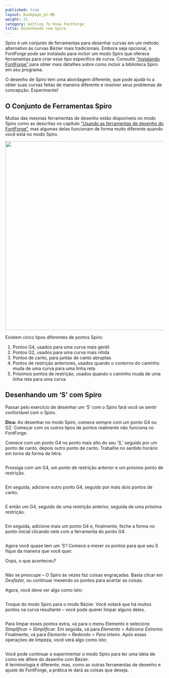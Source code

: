 ```yaml
---
published: true
layout: bookpage_pt-BR
weight: 21
category: Getting To Know FontForge
title: Desenhando com Spiro
---
```


Spiro é um conjunto de ferramentas para desenhar curvas em um método alternativo às curvas B&eacute;zier mais
tradicionais. Embora seja opcional, o FontForge pode ser instalado para incluir um modo Spiro que oferece
ferramentas para criar esse tipo específico de curva.
Consulte [“Instalando FontForge”][“Installing FontForge”] para obter mais detalhes sobre como incluir a biblioteca Spiro em seu programa.

O desenho de Spiro tem uma abordagem diferente, que pode ajudá-lo a obter suas curvas feitas de maneira
diferente e resolver seus problemas de concepção. Experimente!

## O Conjunto de Ferramentas Spiro

Muitas das mesmas ferramentas de desenho estão disponíveis no modo Spiro como as descritas no capítulo [“Usando as
ferramentas de desenho do FontForge”][“Using the FontForge drawing tools”], mas algumas delas funcionam de forma muito diferente quando você está no modo Spiro.

<img src="../en-US/images/spiro_tools_labels.png" alt width="600">

Existem cinco tipos diferentes de pontos Spiro:

1. Pontos G4, usados para uma curva mais gentil
2. Pontos G2, usados para uma curva mais nítida
3. Pontos de canto, para juntas de canto abruptas
4. Pontos de restrição anteriores, usados quando o contorno do caminho muda de uma curva para uma linha
   reta
5. Próximos pontos de restrição, usados quando o caminho muda de uma linha reta para uma curva

## Desenhando um ‘S’ com Spiro

Passar pelo exercício de desenhar um ‘S’ com o Spiro fará você se sentir confortável com o Spiro.

<p class="note"><b>Dica:</b> Ao desenhar no modo Spiro, comece sempre com um ponto G4 ou G2.
Começar com os outros tipos de pontos realmente não funciona no FontForge.</p>

Comece com um ponto G4 no ponto mais alto do seu ‘S,’ seguido por um ponto de canto, depois outro
ponto de canto. Trabalhe no sentido horário em torno da forma da letra.

<img src="../en-US/images/S%20at%2083%20from%20Untitled1%20-_023.png" alt>

Prossiga com um G4, um ponto de restrição anterior e um próximo ponto de restrição.

<img src="../en-US/images/S%20at%2083%20from%20Untitled1%20-_022.png" alt>

Em seguida, adicione outro ponto G4, seguido por mais dois pontos de canto.

<img src="../en-US/images/S%20at%2083%20from%20Untitled1%20-_024.png" alt>

E então um G4, seguido de uma restrição anterior, seguida de uma próxima restrição.

<img src="../en-US/images/S%20at%2083%20from%20Untitled1%20-_025.png" alt>

Em seguida, adicione mais um ponto G4 e, finalmente, feche a forma no ponto inicial clicando nele
com a ferramenta do ponto G4.

<img src="../en-US/images/S%20at%2083%20from%20Untitled1%20-_026.png" alt>

Agora você quase tem um ‘S’! Comece a mexer os pontos para que seu S fique da maneira que você quer.

<div class="warn"><p>Oops, o que aconteceu?</p>

<img src="../en-US/images/S%20at%2083%20from%20Untitled1%20-_032.png" alt>

<p>Não se preocupe &ndash; O Spiro às vezes faz coisas engraçadas. Basta clicar em <i>Desfazer,</i> ou continuar mexendo
os pontos para acertar as coisas.</p></div>

Agora, você deve ver algo como isto:

<img src="../en-US/images/S%20at%2083%20from%20Untitled1%20-_028.png" alt>

Troque do modo Spiro para o modo B&eacute;zier. Você notará que há muitos pontos na
curva resultante &ndash; você pode querer limpar alguns deles.

<img src="../en-US/images/S%20at%2083%20from%20Untitled1%20-_031.png" alt>

Para limpar esses pontos extra, vá para o menu Elemento e selecione <i>Simplificar &gt; Simplificar</i>.
Em seguida, vá para <i>Elemento &gt; Adicione Extrema</i>. Finalmente, vá para <i>Elemento &gt; Redondo &gt; Para inteiro</i>.
Após essas operações de limpeza, você verá algo como isto:

<img src="../en-US/images/S%20at%2083%20from%20Untitled1%20-_029.png" alt>

Você pode continuar a experimentar o modo Spiro para ter uma ideia de como ele difere do desenho com
B&eacute;zier.  
A terminologia é diferente, mas, como as outras ferramentas de desenho e ajuste do FontForge, a prática
te dará as coisas que deseja.

[“Installing FontForge”]: Installing_Fontforge.html
[“Using the FontForge drawing tools”]: Using_the_Fontforge_Drawing_Tools.html
